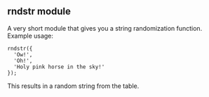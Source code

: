 ## rndstr module
A very short module that gives you a string randomization function. Example usage:

    rndstr({
      'Ow!',
      'Oh!',
      'Holy pink horse in the sky!'
    });

This results in a random string from the table.
